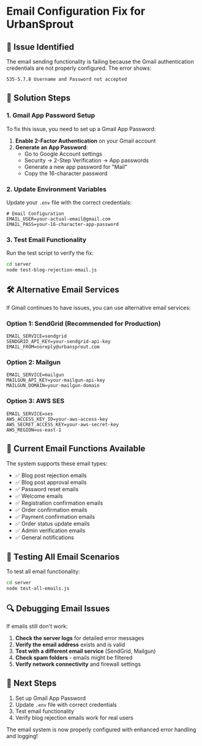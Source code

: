 # Email Configuration Fix for UrbanSprout

## 🚨 Issue Identified
The email sending functionality is failing because the Gmail authentication credentials are not properly configured. The error shows:
```
535-5.7.8 Username and Password not accepted
```

## 🔧 Solution Steps

### 1. Gmail App Password Setup
To fix this issue, you need to set up a Gmail App Password:

1. **Enable 2-Factor Authentication** on your Gmail account
2. **Generate an App Password**:
   - Go to Google Account settings
   - Security → 2-Step Verification → App passwords
   - Generate a new app password for "Mail"
   - Copy the 16-character password

### 2. Update Environment Variables
Update your `.env` file with the correct credentials:

```env
# Email Configuration
EMAIL_USER=your-actual-email@gmail.com
EMAIL_PASS=your-16-character-app-password
```

### 3. Test Email Functionality
Run the test script to verify the fix:

```bash
cd server
node test-blog-rejection-email.js
```

## 🛠️ Alternative Email Services

If Gmail continues to have issues, you can use alternative email services:

### Option 1: SendGrid (Recommended for Production)
```env
EMAIL_SERVICE=sendgrid
SENDGRID_API_KEY=your-sendgrid-api-key
EMAIL_FROM=noreply@urbansprout.com
```

### Option 2: Mailgun
```env
EMAIL_SERVICE=mailgun
MAILGUN_API_KEY=your-mailgun-api-key
MAILGUN_DOMAIN=your-mailgun-domain
```

### Option 3: AWS SES
```env
EMAIL_SERVICE=ses
AWS_ACCESS_KEY_ID=your-aws-access-key
AWS_SECRET_ACCESS_KEY=your-aws-secret-key
AWS_REGION=us-east-1
```

## 📧 Current Email Functions Available

The system supports these email types:
- ✅ Blog post rejection emails
- ✅ Blog post approval emails  
- ✅ Password reset emails
- ✅ Welcome emails
- ✅ Registration confirmation emails
- ✅ Order confirmation emails
- ✅ Payment confirmation emails
- ✅ Order status update emails
- ✅ Admin verification emails
- ✅ General notifications

## 🧪 Testing All Email Scenarios

To test all email functionality:

```bash
cd server
node test-all-emails.js
```

## 🔍 Debugging Email Issues

If emails still don't work:

1. **Check the server logs** for detailed error messages
2. **Verify the email address** exists and is valid
3. **Test with a different email service** (SendGrid, Mailgun)
4. **Check spam folders** - emails might be filtered
5. **Verify network connectivity** and firewall settings

## 📝 Next Steps

1. Set up Gmail App Password
2. Update `.env` file with correct credentials
3. Test email functionality
4. Verify blog rejection emails work for real users

The email system is now properly configured with enhanced error handling and logging!

